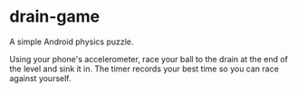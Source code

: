 # drain-game
A simple Android physics puzzle.

Using your phone's accelerometer, race your ball to the drain at the end of the level and sink it in. The timer records your best time so you can race against yourself.
